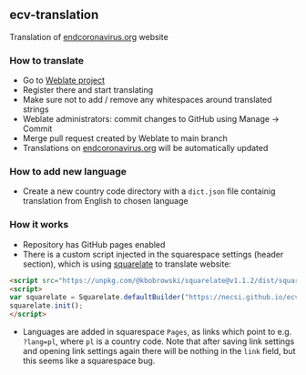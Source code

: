 ## ecv-translation

Translation of [endcoronavirus.org](http://endcoronavirus.org) website

### How to translate

- Go to [Weblate project](https://hosted.weblate.org/projects/endcoronavirus-org/endcoronavirus-website/)
- Register there and start translating
- Make sure not to add / remove any whitespaces around translated strings
- Weblate administrators: commit changes to GitHub using Manage -> Commit
- Merge pull request created by Weblate to main branch
- Translations on [endcoronavirus.org](http://endcoronavirus.org) will be automatically updated

### How to add new language

- Create a new country code directory with a `dict.json` file containig translation from English to chosen language

### How it works

- Repository has GitHub pages enabled
- There is a custom script injected in the squarespace settings (header section), which is using [squarelate](https://github.com/kbobrowski/squarelate) to translate website:

```html
<script src="https://unpkg.com/@kbobrowski/squarelate@v1.1.2/dist/squarelate.min.js"></script>
<script>
var squarelate = Squarelate.defaultBuilder("https://necsi.github.io/ecv-translation", 'en');
squarelate.init();
</script>
```

- Languages are added in squarespace `Pages`, as links which point to e.g. `?lang=pl`, where `pl` is a country code.
Note that after saving link settings and opening link settings again there will be nothing in the `link` field, but
this seems like a squarespace bug.


